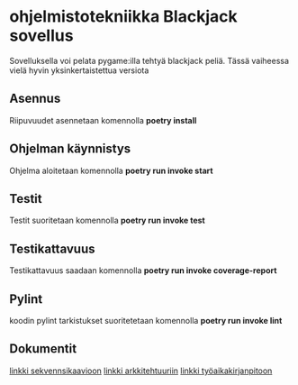 # ohjelmistotekniikka Blackjack sovellus

Sovelluksella voi pelata pygame:illa tehtyä blackjack peliä.  Tässä vaiheessa vielä hyvin yksinkertaistettua versiota



## Asennus

 Riipuvuudet asennetaan komennolla **poetry install**

## Ohjelman käynnistys

 Ohjelma aloitetaan komennolla **poetry run invoke start**

## Testit

 Testit suoritetaan komennolla **poetry run invoke test**

## Testikattavuus

 Testikattavuus saadaan komennolla **poetry run invoke coverage-report**

## Pylint

 koodin pylint tarkistukset suoritetetaan komennolla **poetry run invoke lint**

## Dokumentit
[linkki sekvennsikaavioon](https://github.com/juhani-dev/ot-harjoitustyo2021/blob/master/dokumentaatio/sekvenssikaavio.png)
[linkki arkkitehtuuriin](https://github.com/juhani-dev/ot-harjoitustyo2021/blob/master/dokumentaatio/arkkitehtuuri.md)
[linkki työaikakirjanpitoon](https://github.com/juhani-dev/ot-harjoitustyo2021/blob/master/dokumentaatio/työaikakirjanpito.md)